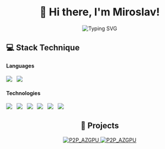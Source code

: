 <h1 align="center">
  👋 Hi there, I'm Miroslav!
</h1>

<p align="center">
  <img src="https://readme-typing-svg.herokuapp.com?font=Fira+Code&size=30&duration=3000&pause=500&color=007ACC&center=true&vCenter=true&width=600&lines=Full-Stack+Developer;PHP+%7C+JavaScript+%7C+SQL;Open+Source+Enthusiast" alt="Typing SVG">
</p>

<div align="">
  <h2>💻 Stack Technique</h2>

  <h4>Languages</h4>
  <img src="https://img.shields.io/badge/php-%23777BB4.svg?style=for-the-badge&logo=php&logoColor=white" />&nbsp;&nbsp;
  <img src="https://img.shields.io/badge/javascript-%23323330.svg?style=for-the-badge&logo=javascript&logoColor=%23F7DF1E" />

  <h4>Technologies</h4>
  <img src="https://img.shields.io/badge/laravel-%23FF2D20.svg?style=for-the-badge&logo=laravel&logoColor=white" />&nbsp;&nbsp;
  <img src="https://img.shields.io/badge/react-%2320232a.svg?style=for-the-badge&logo=react&logoColor=%2361DAFB" />&nbsp;&nbsp;
  <img src="https://img.shields.io/badge/mysql-4479A1.svg?style=for-the-badge&logo=mysql&logoColor=white" />&nbsp;&nbsp;
  <img src="https://img.shields.io/badge/redis-%23DD0031.svg?style=for-the-badge&logo=redis&logoColor=white" />&nbsp;&nbsp;
  <img src="https://img.shields.io/badge/docker-%230db7ed.svg?style=for-the-badge&logo=docker&logoColor=white" />&nbsp;&nbsp;
  <img src="https://img.shields.io/badge/Linux-FCC624?style=for-the-badge&logo=linux&logoColor=black" />  
</div>

<div align="center">
  <h2>📂 Projects</h2>

  <a href="https://github.com/UndefineDDDD23/P2P_AZGPU">
    <img src="https://github-readme-stats.vercel.app/api/pin/?username=UndefineDDDD23&repo=P2P_AZGPU&theme=radical&show_owner=true&hide_border=true" alt="P2P_AZGPU" />
  </a>

  <a href="https://github.com/UndefineDDDD23/flash_cards">
    <img src="https://github-readme-stats.vercel.app/api/pin/?username=UndefineDDDD23&repo=flash_cards&theme=radical&show_owner=true&hide_border=true" alt="P2P_AZGPU" />
  </a>
</div>
